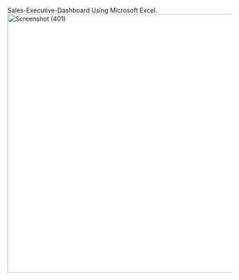 Sales-Executive-Dashboard Using Microsoft Excel.
<img width="1165" height="581" alt="Screenshot (401)" src="https://github.com/user-attachments/assets/ec56bafe-fc32-439b-b3b8-75a3fc453d30" />
